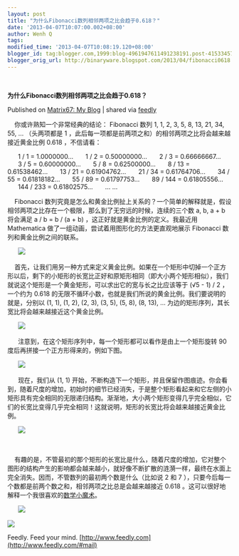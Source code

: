 ```yaml
---
layout: post
title: "为什么Fibonacci数列相邻两项之比会趋于0.618？"
date: '2013-04-07T10:07:00.002+08:00'
author: Wenh Q
tags:
modified_time: '2013-04-07T10:08:19.120+08:00'
blogger_id: tag:blogger.com,1999:blog-4961947611491238191.post-4153345717605329297
blogger_orig_url: http://binaryware.blogspot.com/2013/04/fibonacci0618.html
---
```

  

**为什么Fibonacci数列相邻两项之比会趋于0.618？**

Published on [Matrix67: My
Blog](http://www.matrix67.com/blog/archives/5221) | shared via
[feedly](http://www.feedly.com)

    你或许熟知一个非常经典的结论： Fibonacci 数列 1, 1, 2, 3, 5, 8, 13,
21, 34, 55, … （头两项都是 1
，此后每一项都是前两项之和）的相邻两项之比将会越来越接近黄金比例 0.618
，不信请看：

      1 / 1 = 1.0000000...
       1 / 2 = 0.50000000...
       2 / 3 = 0.66666667...
       3 / 5 = 0.60000000...
       5 / 8 = 0.62500000...
       8 / 13 = 0.61538462...
       13 / 21 = 0.61904762...
       21 / 34 = 0.61764706...
       34 / 55 = 0.61818182...
       55 / 89 = 0.61797753...
       89 / 144 = 0.61805556...
       144 / 233 = 0.61802575...
       … …

    Fibonacci
数列究竟是怎么和黄金比例扯上关系的？一个简单的解释就是，假设相邻两项之比存在一个极限，那么到了无穷远的时候，连续的三个数
a, b, a + b 将会满足 a / b = b / (a + b)
，这正好就是黄金比例的定义。我最近用 Mathematica
做了一组动画，尝试着用图形化的方法更直观地展示 Fibonacci
数列和黄金比例之间的联系。


       ![](http://www.matrix67.com/blogimage_2013/201303291.gif)

    首先，让我们用另一种方式来定义黄金比例。如果在一个矩形中切掉一个正方形以后，剩下的小矩形的长宽比正好和原矩形相同（即大小两个矩形相似），我们就说这个矩形是一个黄金矩形，可以求出它的宽与长之比应该等于
(√5 - 1) / 2 ，一个约为 0.618
的无限不循环小数，也就是我们所说的黄金比例。我们要说明的就是，分别以 (1,
1), (1, 2), (2, 3), (3, 5), (5, 8), (8, 13), …
为边的矩形序列，其长宽比将会越来越接近这个黄金比例。

      ![](http://www.matrix67.com/blogimage_2013/201303292.png)

 
     注意到，在这个矩形序列中，每一个矩形都可以看作是由上一个矩形旋转 90
度后再拼接一个正方形得来的，例如下图。

      ![](http://www.matrix67.com/blogimage_2013/201303293.gif)

 
     现在，我们从 (1, 1)
开始，不断构造下一个矩形，并且保留作图痕迹。你会看到，随着尺度的增加，初始时的细节已经消失，于是整个矩形看起来和它左侧的小矩形具有完全相同的无限递归结构。渐渐地，大小两个矩形变得几乎完全相似，它们的长宽比变得几乎完全相同！这就说明，矩形的长宽比将会越来越接近黄金比例。

      ![](http://www.matrix67.com/blogimage_2013/201303294.gif)

 

    有趣的是，不管最初的那个矩形的长宽比是什么，随着尺度的增加，它对整个图形的结构产生的影响都会越来越小，就好像不断扩散的涟漪一样，最终在水面上完全消失。因而，不管数列的最初两个数是什么（比如说
2 和 7
），只要今后每一个数都是前两个数之和，相邻两项之比总是会越来越接近 0.618
。这可以很好地解释一个我很喜欢的[数学小魔术](http://www.guokr.com/article/1858/)。

      ![](http://www.matrix67.com/blogimage_2013/201303295.gif)

![](http://www1.feedsky.com/t1/726915880/matrix67/feedsky/s.gif?r=http://www.matrix67.com/blog/archives/5221)



Feedly. Feed your mind.
[http://www.feedly.com](http://www.feedly.com/#mail)
